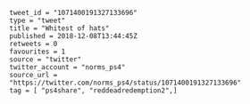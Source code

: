 ```
tweet_id = "1071400191327133696"
type = "tweet"
title = "Whitest of hats"
published = 2018-12-08T13:44:45Z
retweets = 0
favourites = 1
source = "twitter"
twitter_account = "norms_ps4"
source_url = "https://twitter.com/norms_ps4/status/1071400191327133696"
tag = [ "ps4share", "reddeadredemption2",]
```

<p class='image'><img src='https://mnf.m17s.net/2018/12/08/Dt5gy6tXgAExDm0.jpg' alt=''></p>

